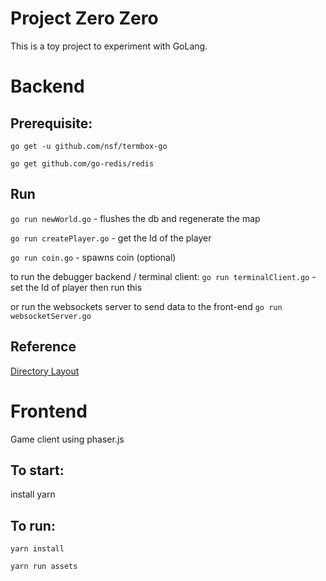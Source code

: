 # Project Zero Zero

This is a toy project to experiment with GoLang.

# Backend

## Prerequisite:
`go get -u github.com/nsf/termbox-go`

`go get github.com/go-redis/redis`


## Run
`go run newWorld.go` - flushes the db and regenerate the map

`go run createPlayer.go` - get the Id of the player

`go run coin.go` - spawns coin (optional)

to run the debugger backend / terminal client:
`go run terminalClient.go` - set the Id of player then run this

or run the websockets server to send data to the front-end
`go run websocketServer.go`

## Reference
[Directory Layout](https://github.com/golang-standards/project-layout/blob/master/README.md)

# Frontend

Game client using phaser.js

## To start:
install yarn


## To run:
`yarn install`

`yarn run assets`
